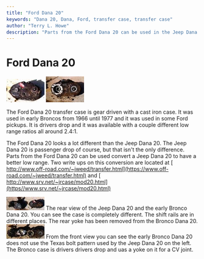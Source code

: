 ```yaml
---
title: "Ford Dana 20"
keywords: "Dana 20, Dana, Ford, transfer case, transfer case"
author: "Terry L. Howe"
description: "Parts from the Ford Dana 20 can be used in the Jeep Dana 20 to enhance the low range."
---
```

# Ford Dana 20

[![Early Bronco Dana 20 front](/images/xfer/updates/ford/br20b_.jpg)](/images/xfer/updates/ford/br20b.jpg) [![Early Bronco Dana 20 rear](/images/xfer/updates/ford/br20a_.jpg)](/images/xfer/updates/ford/br20a.jpg) 

The Ford Dana 20 transfer case is gear driven with a cast iron case. It was used in early Broncos from 1966 until 1977 and it was used in some Ford pickups. It is drivers drop and it was available with a couple different low range ratios all around 2.4:1.

The Ford Dana 20 looks a lot different than the Jeep Dana 20. The Jeep Dana 20 is passenger drop of course, but that isn't the only difference. Parts from the Ford Dana 20 can be used convert a Jeep Dana 20 to have a better low range. Two write ups on this conversion are located at [ http://www.off-road.com/~jweed/transfer.html](https://www.off-road.com/~jweed/transfer.html) and [ http://www.srv.net/~jrcase/mod20.html](https//www.srv.net/~jrcase/mod20.html)

[![Jeep and Early Bronco Dana 20 rear](/images/xfer/updates/ford/br20c_.jpg)](/images/xfer/updates/ford/br20c.jpg) The rear view of the Jeep Dana 20 and the early Bronco Dana 20. You can see the case is completely different. The shift rails are in different places. The rear yoke has been removed from the Bronco Dana 20. [![Jeep and Early Bronco Dana 20 front](/images/xfer/updates/ford/br20d_.jpg)](/images/xfer/updates/ford/br20d.jpg) From the front view you can see the early Bronco Dana 20 does not use the Texas bolt pattern used by the Jeep Dana 20 on the left. The Bronco case is drivers drivers drop and uas a yoke on it for a CV joint.